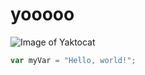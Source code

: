 # <h1> yooooo
![Image of Yaktocat](https://octodex.github.com/images/yaktocat.png)
``` javascript
var myVar = "Hello, world!";
```
